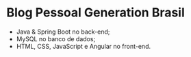 # Blog Pessoal Generation Brasil

* Java & Spring Boot no back-end;
* MySQL no banco de dados;
* HTML, CSS, JavaScript e Angular no front-end.
